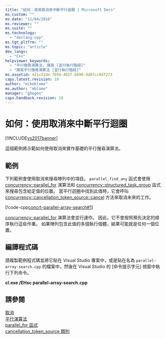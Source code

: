 ```yaml
---
title: "如何：使用取消來中斷平行迴圈 | Microsoft Docs"
ms.custom: ""
ms.date: "11/04/2016"
ms.reviewer: ""
ms.suite: ""
ms.technology: 
  - "devlang-cpp"
ms.tgt_pltfrm: ""
ms.topic: "article"
dev_langs: 
  - "C++"
helpviewer_keywords: 
  - "平行搜尋演算法, 撰寫 [並行執行階段]"
  - "撰寫平行搜尋演算法 [並行執行階段]"
ms.assetid: 421cd2de-f058-465f-b890-dd8fcc0df273
caps.latest.revision: 19
author: "mikeblome"
ms.author: "mblome"
manager: "ghogen"
caps.handback.revision: 18
---
```

# 如何：使用取消來中斷平行迴圈
[!INCLUDE[vs2017banner](../../assembler/inline/includes/vs2017banner.md)]

這個範例將示範如何使用取消來實作基礎的平行搜尋演算法。  
  
## 範例  
 下列範例會使用取消來搜尋陣列中的項目。  `parallel_find_any` 函式會使用 [concurrency::parallel\_for](../Topic/parallel_for%20Function.md) 演算法和 [concurrency::structured\_task\_group](../Topic/run_with_cancellation_token%20Function.md) 函式來搜尋包含給定值的位置。  當平行迴圈中找到此值時，它會呼叫 [concurrency::cancellation\_token\_source::cancel](../Topic/cancellation_token_source::cancel%20Method.md) 方法來取消未來的工作。  
  
 [!code-cpp[concrt-parallel-array-search#1](../../parallel/concrt/codesnippet/CPP/how-to-use-cancellation-to-break-from-a-parallel-loop_1.cpp)]  
  
 [concurrency::parallel\_for](../Topic/parallel_for%20Function.md) 演算法會並行運作。  因此，它不會按照預先決定的順序執行這些作業。  如果陣列包含此值的多個執行個體，結果可能就是任何一個位置。  
  
## 編譯程式碼  
 請複製範例程式碼並將它貼在 Visual Studio 專案中，或是貼在名為 `parallel-array-search.cpp` 的檔案中，然後在 Visual Studio 的 \[命令提示字元\] 視窗中執行下列命令。  
  
 **cl.exe \/EHsc parallel\-array\-search.cpp**  
  
## 請參閱  
 [取消](../../parallel/concrt/cancellation-in-the-ppl.md)   
 [平行演算法](../../parallel/concrt/parallel-algorithms.md)   
 [parallel\_for 函式](../Topic/parallel_for%20Function.md)   
 [cancellation\_token\_source 類別](../../parallel/concrt/reference/cancellation-token-source-class.md)